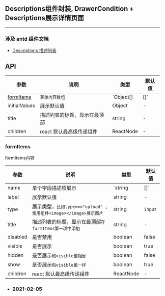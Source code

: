 
## Descriptions组件封装, DrawerCondition + Descriptions展示详情页面

---

### 涉及 antd 组件文档

- [Descriptions 描述列表](https://ant.design/components/descriptions-cn/)

## API

| 参数 | 说明 | 类型 | 默认值 
--- | --- | ---- | ----
| <a href="#formItems">formItems</a> | `表单内容数组`  | `Object[] | []` | -
| initialValues | 展示默认值 | Object | -
| title |  描述列表的标题，显示在最顶部 | string | -
| children | react 默认最高级传递组件 | ReactNode | -


### <a id="formItems">formItems</a>

formItems内容

| 参数 | 说明 | 类型 | 默认值 
--- | --- | ---- | ----
| name | 单个字段描述项展示 | `string | []` | -
| label | 展示默认值 | string | -
| type | 展示类型，`比如type==="upload" ,使用组件<image></image>展示图片` | string | `input`
| title | 描述列表的标题，显示在最顶部`在formItems第一项中添加` | string | -
| disabled | 是否禁用 | boolean | false
| visible | 是否展示 | boolean | true
| hidden | 是否展示`和visible值相反` | boolean | false
| show | 是否展示`和visible值一样` | boolean | true
| children | react 默认最高级传递组件 | ReactNode | -


- ### 2021-02-05